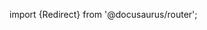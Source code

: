 import {Redirect} from '@docusaurus/router';

<Redirect to="/2.0/docs/accountfactory/architecture/logging" />
